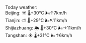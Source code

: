 Today weather:  
Beijing: ☀️   🌡️+30°C 🌬️↑7km/h  
Tianjin: ⛅️  🌡️+29°C 🌬️↖11km/h  
Shijiazhuang: 🌦   🌡️+30°C 🌬️→11km/h  
Tangshan: ☀️   🌡️+31°C 🌬️↑6km/h  
